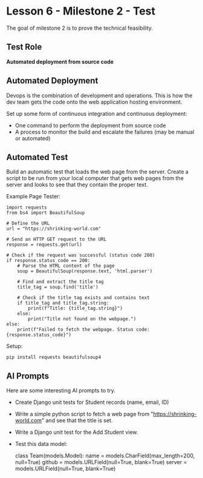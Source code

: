 # Lesson 6 - Milestone 2 - Test

The goal of milestone 2 is to prove the technical feasibility.

## Test Role

**Automated deployment from source code**


## Automated Deployment

Devops is the combination of development and operations.   This is how the dev team gets the code onto the web application hosting environment.  

Set up some form of continuous integration and continuous deployment:

- One command to perform the deployment from source code
- A process to monitor the build and escalate the failures (may be manual or automated)


## Automated Test

Build an automatic test that loads the web page from the server.  Create a script to be run
from your local computer that gets web pages from the server and looks to see that they
contain the proper text.

Example Page Tester:

    import requests
    from bs4 import BeautifulSoup

    # Define the URL
    url = "https://shrinking-world.com"

    # Send an HTTP GET request to the URL
    response = requests.get(url)

    # Check if the request was successful (status code 200)
    if response.status_code == 200:
        # Parse the HTML content of the page
        soup = BeautifulSoup(response.text, 'html.parser')
        
        # Find and extract the title tag
        title_tag = soup.find('title')
        
        # Check if the title tag exists and contains text
        if title_tag and title_tag.string:
            print(f"Title: {title_tag.string}")
        else:
            print("Title not found on the webpage.")
    else:
        print(f"Failed to fetch the webpage. Status code: {response.status_code}")

Setup:

    pip install requests beautifulsoup4
    

## AI Prompts

Here are some interesting AI prompts to try.

* Create Django unit tests for Student records (name, email, ID)

* Write a simple python script to fetch a web page from "https://shrinking-world.com" and see that the title is set.

* Write a Django unit test for the Add Student view.

* Test this data model:

    class Team(models.Model):
        name = models.CharField(max_length=200, null=True)
        github = models.URLField(null=True, blank=True)
        server = models.URLField(null=True, blank=True)

